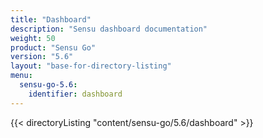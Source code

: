 ```yaml
---
title: "Dashboard"
description: "Sensu dashboard documentation"
weight: 50
product: "Sensu Go"
version: "5.6"
layout: "base-for-directory-listing"
menu:
  sensu-go-5.6:
    identifier: dashboard
---
```


{{< directoryListing "content/sensu-go/5.6/dashboard" >}}
